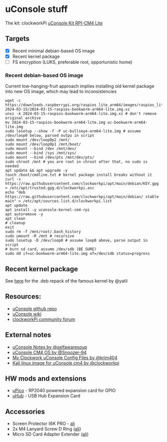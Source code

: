 # uConsole stuff

The kit: clockworkPi [uConsole Kit RPI-CM4 Lite](https://www.clockworkpi.com/product-page/uconsole-kit-rpi-cm4-lite)

## Targets
- [x] Recent minimal debian-based OS image
- [x] Recent kernel package
- [ ] FS encryption (LUKS, preferable root, opportunistic home)

### Recent debian-based OS image
Current low-hanging-fruit approach implies installing old kernel package into new OS image, which may lead to inconsistencies
```
wget -c https://downloads.raspberrypi.org/raspios_lite_arm64/images/raspios_lite_arm64-2024-03-15/2024-03-15-raspios-bookworm-arm64-lite.img.xz
unxz -k 2024-03-15-raspios-bookworm-arm64-lite.img.xz # don't remove original archive
mv 2024-03-15-raspios-bookworm-arm64-lite.img uc-bookworm-arm64-lite.img
sudo losetup --show -f -P uc-bullseye-arm64-lite.img # assume /dev/loop0 below, parsed outpu in script
sudo mount /dev/loop0p2 /mnt/
sudo mount /dev/loop0p1 /mnt/boot/
sudo mount --bind /dev /mnt/dev/
sudo mount --bind /sys /mnt/sys/
sudo mount --bind /dev/pts /mnt/dev/pts/
sudo chroot /mnt # you are root in chroot after that, no sudo is needed
apt update && apt upgrade -y
touch /boot/cmdline.txt # kernel package install breaks without it
curl -s https://raw.githubusercontent.com/clockworkpi/apt/main/debian/KEY.gpg > /etc/apt/trusted.gpg.d/clockworkpi.asc
echo "deb https://raw.githubusercontent.com/clockworkpi/apt/main/debian/ stable main" > /etc/apt/sources.list.d/clockworkpi.list
apt update
apt install -y uconsole-kernel-cm4-rpi
apt autoremove -y
apt clean
# cleanup
exit
sudo rm -f /mnt/root/.bash_history
sudo umount -R /mnt # recursive
sudo losetup -D /dev/loop0 # assume loop0 above, parse output in script
# burn sd card, assume /dev/sdb (BE SURE)
sudo dd if=uc-bookworm-arm64-lite.img of=/dev/sdb status=progress

```

## Recent kernel package

See [here](kernel) for the .deb repack of the famous kernel by @yatli

## Resources:
- [uConsole github repo](https://github.com/clockworkpi/uConsole)
- [uConsole wiki](https://github.com/clockworkpi/uConsole/wiki)
- [clockworkPi community forum](https://forum.clockworkpi.com)

## External notes
- [uConsole Notes by @selfawaresoup](https://gist.github.com/selfawaresoup/b296f3b82167484a96e4502e74ed3602)
- [uConsole CM4 OS by @Snoozer-94](https://github.com/Snoozer-94/uConsole-CM4-OS)
- [My Clockwork uConsole Config Files by @krim404](https://github.com/krim404/uconsole_sway)
- [Kali linux image for uConsole cm4 by @clockworkpi](https://github.com/clockworkpi/uConsole/wiki/Kali-linux-image-for-uConsole-cm4)

## HW mods and extensions
- [μPico](https://github.com/dotcypress/upico) - RP2040 powered expansion card for GPIO
- [μHub](https://github.com/dotcypress/uhub) - USB Hub Expansion Card

## Accessories
- Screen Protector (6K PRO - [ali](https://www.aliexpress.com/item/1005003758637657.html)
- 2x M4 Lanyard Screw D Ring ([ali](https://www.aliexpress.com/item/1005005830528136.htm))
- Micro SD Card Adapter Extender ([ali](https://www.aliexpress.com/item/1005004165611777.html))
